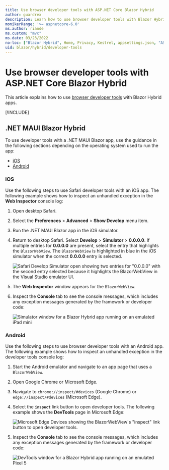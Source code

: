 ```yaml
---
title: Use browser developer tools with ASP.NET Core Blazor Hybrid
author: guardrex
description: Learn how to use browser developer tools with Blazor Hybrid apps.
monikerRange: '>= aspnetcore-6.0'
ms.author: riande
ms.custom: "mvc"
ms.date: 03/23/2022
no-loc: ["Blazor Hybrid", Home, Privacy, Kestrel, appsettings.json, "ASP.NET Core Identity", cookie, Cookie, Blazor, "Blazor Server", "Blazor WebAssembly", "Identity", "Let's Encrypt", Razor, SignalR]
uid: blazor/hybrid/developer-tools
---
```

# Use browser developer tools with ASP.NET Core Blazor Hybrid

This article explains how to use [browser developer tools](https://developer.mozilla.org/docs/Glossary/Developer_Tools) with Blazor Hybrid apps.

[!INCLUDE[](~/blazor/includes/blazor-hybrid-preview-notice.md)]

## .NET MAUI Blazor Hybrid

To use developer tools with a .NET MAUI Blazor app, use the guidance in the following sections depending on the operating system used to run the app:

* [iOS](#ios)
* [Android](#android)

### iOS

Use the following steps to use Safari developer tools with an iOS app. The following example shows how to inspect an unhandled exception in the **Web Inspector** console log:

1. Open desktop Safari.
1. Select the **Preferences** > **Advanced** > **Show Develop** menu item.
1. Run the .NET MAUI Blazor app in the iOS simulator.
1. Return to desktop Safari. Select **Develop** > **Simulator** > **0.0.0.0**. If multiple entries for **0.0.0.0** are present, select the entry that highlights the `BlazorWebView`. The `BlazorWebView` is highlighted in blue in the iOS simulator when the correct **0.0.0.0** entry is selected.

   ![Safari Develop Simulator open showing two entries for "0.0.0.0" with the second entry selected because it highlights the BlazorWebView in the Visual Studio emulator UI.](~/blazor/hybrid/developer-tools/_static/ios.png)

1. The **Web Inspector** window appears for the `BlazorWebView`.
1. Inspect the **Console** tab to see the console messages, which includes any exception messages generated by the framework or developer code:

   ![Simulator window for a Blazor Hybrid app running on an emulated iPad mini](~/blazor/hybrid/developer-tools/_static/safari-debug-window.png)

### Android

Use the following steps to use browser developer tools with an Android app. The following example shows how to inspect an unhandled exception in the developer tools console log:

1. Start the Android emulator and navigate to an app page that uses a `BlazorWebView`.
1. Open Google Chrome or Microsoft Edge.
1. Navigate to `chrome://inspect/#devices` (Google Chrome) or `edge://inspect/#devices` (Microsoft Edge).
1. Select the **`inspect`** link button to open developer tools. The following example shows the **DevTools** page in Microsoft Edge:

   ![Microsoft Edge Devices showing the BlazorWebView's "inspect" link button to open developer tools.](~/blazor/hybrid/developer-tools/_static/android.png)

1. Inspect the **Console** tab to see the console messages, which includes any exception messages generated by the framework or developer code:

   ![DevTools window for a Blazor Hybrid app running on an emulated Pixel 5](~/blazor/hybrid/developer-tools/_static/edge-debug-window.png)
